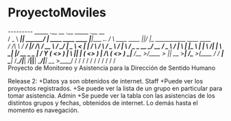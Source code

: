 # ProyectoMoviles
-_-_-_-_-_-_-_-_-
   _____         .__          __                       .__                     _____                .__  __                              
  /  _  \   _____|__| _______/  |_  ____   ____   ____ |__|____     ___.__.   /     \   ____   ____ |__|/  |_  ___________   ____  ____  
 /  /_\  \ /  ___/  |/  ___/\   __\/ __ \ /    \_/ ___\|  \__  \   <   |  |  /  \ /  \ /  _ \ /    \|  \   __\/  _ \_  __ \_/ __ \/  _ \ 
/    |    \\___ \|  |\___ \  |  | \  ___/|   |  \  \___|  |/ __ \_  \___  | /    Y    (  <_> )   |  \  ||  | (  <_> )  | \/\  ___(  <_> )
\____|__  /____  >__/____  > |__|  \___  >___|  /\___  >__(____  /  / ____| \____|__  /\____/|___|  /__||__|  \____/|__|    \___  >____/ 
        \/     \/        \/            \/     \/     \/        \/   \/              \/            \/                            \/       
Proyecto de Monitoreo y Asistencia para la Dirección de Sentido Humano


Release 2:
  +Datos ya son obtenidos de internet.
Staff
  +Puede ver los proyectos registrados.
  +Se puede ver la lista de un grupo en particular para tomar asistencia.
Admin
  +Se puede ver la tabla con las asistencias de los distintos grupos y fechas, obtenidos de internet.
Lo demás hasta el momento es navegación.
